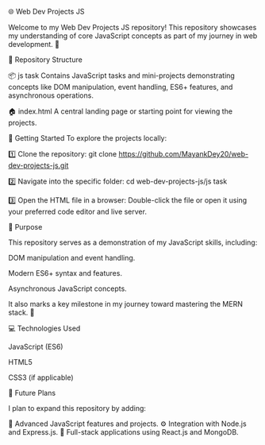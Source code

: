 🌐 Web Dev Projects JS

Welcome to my Web Dev Projects JS repository! This repository showcases my understanding of core JavaScript concepts as part of my journey in web development. 🚀

📁 Repository Structure

📦 js task
Contains JavaScript tasks and mini-projects demonstrating concepts like DOM manipulation, event handling, ES6+ features, and asynchronous operations.

🏠 index.html
A central landing page or starting point for viewing the projects.

🔧 Getting Started
To explore the projects locally:

1️⃣ Clone the repository:
git clone https://github.com/MayankDey20/web-dev-projects-js.git

2️⃣ Navigate into the specific folder:
cd web-dev-projects-js/js task

3️⃣ Open the HTML file in a browser:
Double-click the file or open it using your preferred code editor and live server.

🎯 Purpose

This repository serves as a demonstration of my JavaScript skills, including:

DOM manipulation and event handling.

Modern ES6+ syntax and features.

Asynchronous JavaScript concepts.

It also marks a key milestone in my journey toward mastering the MERN stack. 🌟

💻 Technologies Used

JavaScript (ES6)

HTML5

CSS3 (if applicable)

📅 Future Plans

I plan to expand this repository by adding:

🎨 Advanced JavaScript features and projects.
⚙️ Integration with Node.js and Express.js.
🚀 Full-stack applications using React.js and MongoDB.
